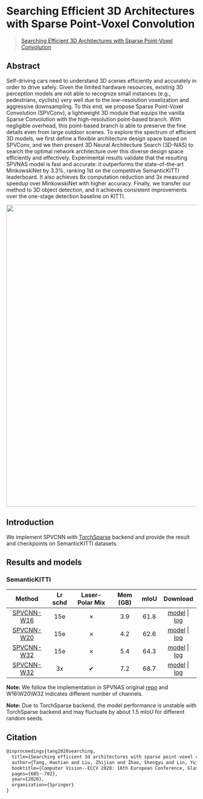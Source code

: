 # Searching Efficient 3D Architectures with Sparse Point-Voxel Convolution

> [Searching Efficient 3D Architectures with Sparse Point-Voxel Convolution ](https://arxiv.org/abs/2007.16100)

<!-- [ALGORITHM] -->

## Abstract

Self-driving cars need to understand 3D scenes efficiently and accurately in order to drive safely. Given the limited hardware resources, existing 3D perception models are not able to recognize small instances (e.g., pedestrians, cyclists) very well due to the low-resolution voxelization and aggressive downsampling. To this end, we propose Sparse Point-Voxel Convolution (SPVConv), a lightweight 3D module that equips the vanilla Sparse Convolution with the high-resolution point-based branch. With negligible overhead, this point-based branch is able to preserve the fine details even from large outdoor scenes. To explore the spectrum of efficient 3D models, we first define a flexible architecture design space based on SPVConv, and we then present 3D Neural Architecture Search (3D-NAS) to search the optimal network architecture over this diverse design space efficiently and effectively. Experimental results validate that the resulting SPVNAS model is fast and accurate: it outperforms the state-of-the-art MinkowskiNet by 3.3%, ranking 1st on the competitive SemanticKITTI leaderboard. It also achieves 8x computation reduction and 3x measured speedup over MinkowskiNet with higher accuracy. Finally, we transfer our method to 3D object detection, and it achieves consistent improvements over the one-stage detection baseline on KITTI.

<div align=center>
<img src="https://user-images.githubusercontent.com/72679458/226509154-80c27d8e-c138-426a-b92e-72846997b5b3.png" width="800"/>
</div>

## Introduction

We implement SPVCNN with [TorchSparse](https://github.com/mit-han-lab/torchsparse) backend and provide the result and checkpoints on SemanticKITTI datasets.

## Results and models

### SemanticKITTI

|                                 Method                                  | Lr schd | Laser-Polar Mix | Mem (GB) | mIoU |                                                                                                                                                                    Download                                                                                                                                                                     |
| :---------------------------------------------------------------------: | :-----: | :-------------: | :------: | :--: | :---------------------------------------------------------------------------------------------------------------------------------------------------------------------------------------------------------------------------------------------------------------------------------------------------------------------------------------------: |
|        [SPVCNN-W16](./spvcnn_w16_8xb2-amp-15e_semantickitti.py)         |   15e   |        ✗        |   3.9    | 61.8 | [model](https://download.openmmlab.com/mmdetection3d/v1.1.0_models/spvcnn/spvcnn_w16_8xb2-15e_semantickitti/spvcnn_w16_8xb2-15e_semantickitti_20230321_011645-a2734d85.pth) \| [log](https://download.openmmlab.com/mmdetection3d/v1.1.0_models/spvcnn/spvcnn_w16_8xb2-15e_semantickitti/spvcnn_w16_8xb2-15e_semantickitti_20230321_011645.log) |
|        [SPVCNN-W20](./spvcnn_w20_8xb2-amp-15e_semantickitti.py)         |   15e   |        ✗        |   4.2    | 62.6 | [model](https://download.openmmlab.com/mmdetection3d/v1.1.0_models/spvcnn/spvcnn_w20_8xb2-15e_semantickitti/spvcnn_w20_8xb2-15e_semantickitti_20230321_011649-519e7eff.pth) \| [log](https://download.openmmlab.com/mmdetection3d/v1.1.0_models/spvcnn/spvcnn_w20_8xb2-15e_semantickitti/spvcnn_w20_8xb2-15e_semantickitti_20230321_011649.log) |
|        [SPVCNN-W32](./spvcnn_w32_8xb2-amp-15e_semantickitti.py)         |   15e   |        ✗        |   5.4    | 64.3 | [model](https://download.openmmlab.com/mmdetection3d/v1.1.0_models/spvcnn/spvcnn_w32_8xb2-15e_semantickitti/spvcnn_w32_8xb2-15e_semantickitti_20230308_113324-f7c0c5b4.pth) \| [log](https://download.openmmlab.com/mmdetection3d/v1.1.0_models/spvcnn/spvcnn_w32_8xb2-15e_semantickitti/spvcnn_w32_8xb2-15e_semantickitti_20230308_113324.log) |
| [SPVCNN-W32](./spvcnn_w32_8xb2-amp-laser-polar-mix-3x_semantickitti.py) |   3x    |        ✔        |   7.2    | 68.7 |                [model](https://download.openmmlab.com/mmdetection3d/v1.1.0_models/spvcnn/spvcnn_w32_8xb2-amp-laser-polar-mix-3x_semantickitti_20230425_125908-d68a68b7.pth) \| [log](https://download.openmmlab.com/mmdetection3d/v1.1.0_models/spvcnn/spvcnn_w32_8xb2-amp-laser-polar-mix-3x_semantickitti_20230425_125908.log)                |

**Note:** We follow the implementation in SPVNAS original [repo](https://github.com/mit-han-lab/spvnas) and W16\\W20\\W32 indicates different number of channels.

**Note:** Due to TorchSparse backend, the model performance is unstable with TorchSparse backend and may fluctuate by about 1.5 mIoU for different random seeds.

## Citation

```latex
@inproceedings{tang2020searching,
  title={Searching efficient 3d architectures with sparse point-voxel convolution},
  author={Tang, Haotian and Liu, Zhijian and Zhao, Shengyu and Lin, Yujun and Lin, Ji and Wang, Hanrui and Han, Song},
  booktitle={Computer Vision--ECCV 2020: 16th European Conference, Glasgow, UK, August 23--28, 2020, Proceedings, Part XXVIII},
  pages={685--702},
  year={2020},
  organization={Springer}
}
```
